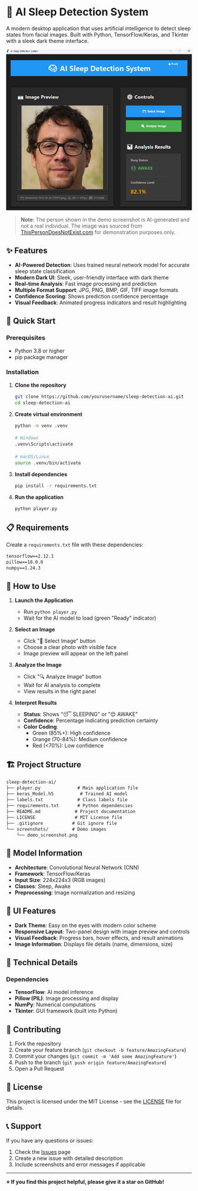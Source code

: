 # 🧠 AI Sleep Detection System

A modern desktop application that uses artificial intelligence to detect sleep states from facial images. Built with Python, TensorFlow/Keras, and Tkinter with a sleek dark theme interface.

![Sleep Detection Demo](screenshots/demo_screenshot.png)

> **Note**: The person shown in the demo screenshot is AI-generated and not a real individual. The image was sourced from [ThisPersonDoesNotExist.com](https://thispersondoesnotexist.com) for demonstration purposes only.

## ✨ Features

- **AI-Powered Detection**: Uses trained neural network model for accurate sleep state classification
- **Modern Dark UI**: Sleek, user-friendly interface with dark theme
- **Real-time Analysis**: Fast image processing and prediction
- **Multiple Format Support**: JPG, PNG, BMP, GIF, TIFF image formats
- **Confidence Scoring**: Shows prediction confidence percentage
- **Visual Feedback**: Animated progress indicators and result highlighting

## 🚀 Quick Start

### Prerequisites

- Python 3.8 or higher
- pip package manager

### Installation

1. **Clone the repository**
   ```bash
   git clone https://github.com/yourusername/sleep-detection-ai.git
   cd sleep-detection-ai
   ```

2. **Create virtual environment**
   ```bash
   python -m venv .venv
   
   # Windows
   .venv\Scripts\activate
   
   # macOS/Linux
   source .venv/bin/activate
   ```

3. **Install dependencies**
   ```bash
   pip install -r requirements.txt
   ```

4. **Run the application**
   ```bash
   python player.py
   ```

## 📋 Requirements

Create a `requirements.txt` file with these dependencies:

```
tensorflow==2.12.1
pillow==10.0.0
numpy==1.24.3
```

## 🎯 How to Use

1. **Launch the Application**
   - Run `python player.py`
   - Wait for the AI model to load (green "Ready" indicator)

2. **Select an Image**
   - Click "📁 Select Image" button
   - Choose a clear photo with visible face
   - Image preview will appear on the left panel

3. **Analyze the Image**
   - Click "🔍 Analyze Image" button
   - Wait for AI analysis to complete
   - View results in the right panel

4. **Interpret Results**
   - **Status**: Shows "😴 SLEEPING" or "😊 AWAKE"
   - **Confidence**: Percentage indicating prediction certainty
   - **Color Coding**: 
     - Green (85%+): High confidence
     - Orange (70-84%): Medium confidence
     - Red (<70%): Low confidence

## 🏗️ Project Structure

```
sleep-detection-ai/
├── player.py              # Main application file
├── keras_Model.h5          # Trained AI model
├── labels.txt             # Class labels file
├── requirements.txt       # Python dependencies
├── README.md             # Project documentation
├── LICENSE               # MIT License file
├── .gitignore           # Git ignore file
└── screenshots/         # Demo images
    └── demo_screenshot.png
```

## 🧪 Model Information

- **Architecture**: Convolutional Neural Network (CNN)
- **Framework**: TensorFlow/Keras
- **Input Size**: 224x224x3 (RGB images)
- **Classes**: Sleep, Awake
- **Preprocessing**: Image normalization and resizing

## 🎨 UI Features

- **Dark Theme**: Easy on the eyes with modern color scheme
- **Responsive Layout**: Two-panel design with image preview and controls
- **Visual Feedback**: Progress bars, hover effects, and result animations
- **Image Information**: Displays file details (name, dimensions, size)

## 🔧 Technical Details

### Dependencies
- **TensorFlow**: AI model inference
- **Pillow (PIL)**: Image processing and display
- **NumPy**: Numerical computations
- **Tkinter**: GUI framework (built into Python)


## 🤝 Contributing

1. Fork the repository
2. Create your feature branch (`git checkout -b feature/AmazingFeature`)
3. Commit your changes (`git commit -m 'Add some AmazingFeature'`)
4. Push to the branch (`git push origin feature/AmazingFeature`)
5. Open a Pull Request

## 📝 License

This project is licensed under the MIT License - see the [LICENSE](LICENSE) file for details.


## 📞 Support

If you have any questions or issues:

1. Check the [Issues](https://github.com/2saleh1/sleep-detection-ai/issues) page
2. Create a new issue with detailed description
3. Include screenshots and error messages if applicable

---

**⭐ If you find this project helpful, please give it a star on GitHub!**
